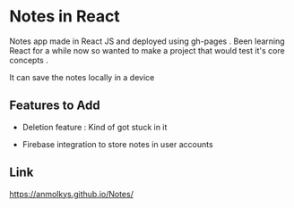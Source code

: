 
# Notes in React

Notes app made in React JS and deployed using gh-pages . Been learning React for a while now so wanted to make a project that would test it's core concepts .

It can save the notes locally in a device 



## Features to Add

- Deletion feature : Kind of got stuck in it

- Firebase integration to store notes in user accounts

## Link

https://anmolkys.github.io/Notes/
